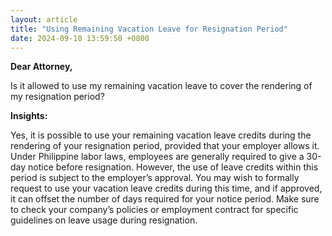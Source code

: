```yaml
---
layout: article
title: "Using Remaining Vacation Leave for Resignation Period"
date: 2024-09-10 13:59:50 +0800
---
```


<p><strong>Dear Attorney,</strong></p><p>Is it allowed to use my remaining vacation leave to cover the rendering of my resignation period?</p><p><strong>Insights:</strong></p><p>Yes, it is possible to use your remaining vacation leave credits during the rendering of your resignation period, provided that your employer allows it. Under Philippine labor laws, employees are generally required to give a 30-day notice before resignation. However, the use of leave credits within this period is subject to the employer’s approval. You may wish to formally request to use your vacation leave credits during this time, and if approved, it can offset the number of days required for your notice period. Make sure to check your company’s policies or employment contract for specific guidelines on leave usage during resignation.</p>